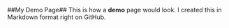 ##My Demo Page##
This is how a **demo** page would look. I created this in Markdown format right on GitHub.
